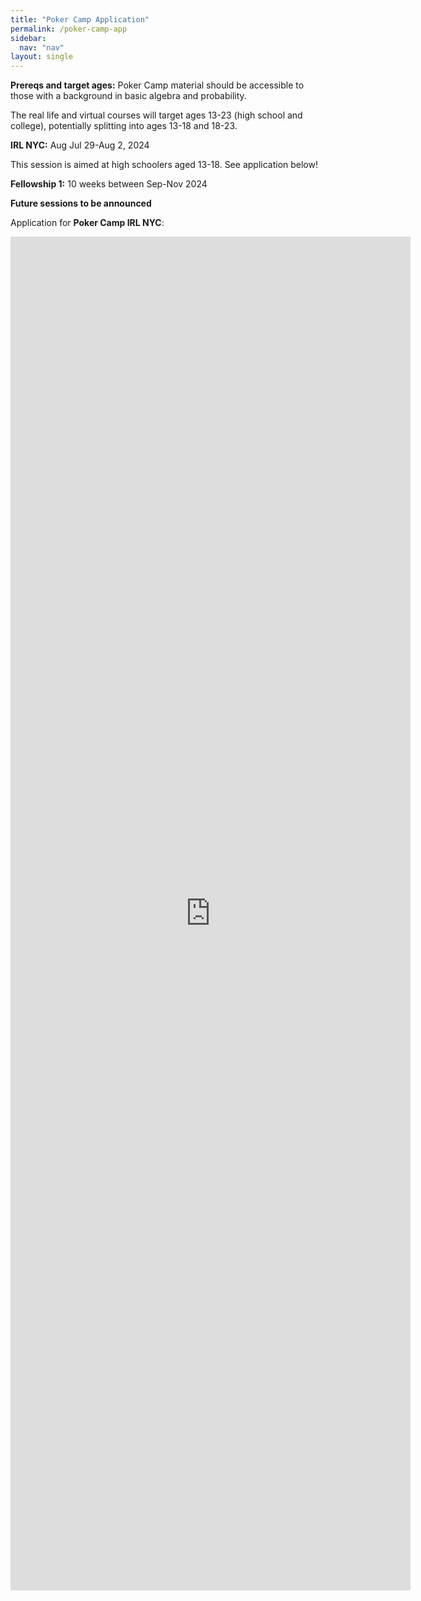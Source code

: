 ```yaml
---
title: "Poker Camp Application"
permalink: /poker-camp-app
sidebar:
  nav: "nav"
layout: single
---
```

**Prereqs and target ages:** Poker Camp material should be accessible to those with a background in basic algebra and probability. 

The real life and virtual courses will target ages 13-23 (high school and college), potentially splitting into ages 13-18 and 18-23. 

**IRL NYC:** Aug Jul 29-Aug 2, 2024

This session is aimed at high schoolers aged 13-18. See application below! 

**Fellowship 1:** 10 weeks between Sep-Nov 2024

**Future sessions to be announced**

Application for **Poker Camp IRL NYC**: 
<iframe src="https://docs.google.com/forms/d/e/1FAIpQLSfsH5J9v9_lwbVWuRelph75HXHYIRDkfV9brCadp9gDIpsGIQ/viewform?embedded=true" width="640" height="2166" frameborder="0" marginheight="0" marginwidth="0">Loading…</iframe>